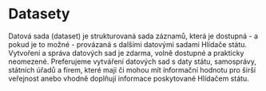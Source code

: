 # Datasety
Datová sada (dataset) je strukturovaná sada záznamů, která je dostupná  - a pokud je to možné - provázaná s dalšími datovými sadami Hlídače státu.  Vytvoření a správa datových sad je zdarma, volně dostupné a prakticky neomezené. Preferujeme vytváření datových sad s daty státu, samosprávy, státních úřadů a firem, které mají či mohou mít informační hodnotu pro širší veřejnost anebo vhodně doplňují informace poskytované Hlídačem státu.
